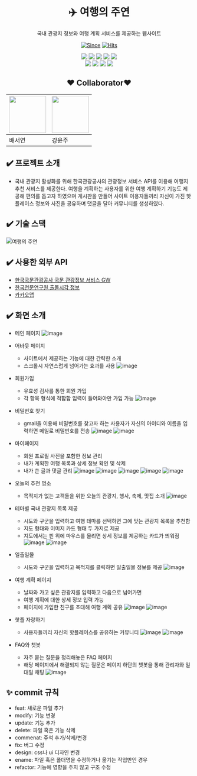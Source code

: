 <div align="center">
   
# :airplane: 여행의 주연
국내 관광지 정보와 여행 계획 서비스를 제공하는 웹사이트
   
[![Since](https://img.shields.io/badge/since-2022.11.18-333333.svg?style=flat-square)](https://github.com/SeoYeonBae/my-trip-filmo)
[![Hits](https://hits.seeyoufarm.com/api/count/incr/badge.svg?url=https%3A%2F%2Fgithub.com%2FSeoYeonBae%2Fmy-trip-filmo&count_bg=%23FFD1FB&title_bg=%23555555&icon=&icon_color=%23E7E7E7&title=hits&edge_flat=false)](https://hits.seeyoufarm.com)

<img src="https://img.shields.io/badge/Vue.js-4FC08D?style=flat&logo=Vue.js&logoColor=white"/>
<img src="https://img.shields.io/badge/JavaScript-F7DF1E?style=flat&logoJavaScript&logoColor=white"/>
<img src="https://img.shields.io/badge/HTML5-E34F26?style=flat&logo=HTML5&logoColor=white"/>
<img src="https://img.shields.io/badge/npm-CB3837?style=flat&logo=npm&logoColor=white"/>
<img src="https://img.shields.io/badge/Spring Boot-6DB33F?style=flat&logo=Spring Boot&logoColor=white"/><br/>
<img src="https://img.shields.io/badge/Apache Tomcat-F8DC75?style=flat&logo=Apache Tomcat&logoColor=white"/>   
<img src="https://img.shields.io/badge/MySQL-4479A1?style=flat&logo=MySQL&logoColor=white"/>  
<img src="https://img.shields.io/badge/Notion-000000?style=flat&logo=Notion&logoColor=white"/>
<img src="https://img.shields.io/badge/GitHub-181717?style=flat&logo=GitHub&logoColor=white"/> 
   
## :heart: Collaborator:heart:
   
|[<img src="https://user-images.githubusercontent.com/101535851/197534463-7804a8d6-13fc-427a-8e5f-533356329d64.png" width = 100>](https://github.com/SeoYeonBae)|[<img src="https://user-images.githubusercontent.com/101535851/197529689-8f333988-5396-4528-862f-78143f94e0de.png" width = 100>](https://github.com/YunjooK)|
|-|-|
|배서연|강윤주|
   
</div>

## :heavy_check_mark: 프로젝트 소개
- 국내 관광지 활성화를 위해 한국관광공사의 관광정보 서비스 API를 이용해 여행지 추천 서비스를 제공한다. 여행을 계획하는 사용자를 위한 여행 계획하기 기능도 제공해 편의를 돕고자 하였으며 게시판을 만들어 사이트 이용자들끼리 자신이 가진 핫플레이스 정보와 사진을 공유하며 댓글을 달아 커뮤니티를 생성하였다.

## :heavy_check_mark: 기술 스택
![여행의 주연](https://user-images.githubusercontent.com/101535851/204295033-1df91678-169f-480a-80c4-76bb124932bb.png)


## :heavy_check_mark: 사용한 외부 API
- [한국국문관광공사 국문 관광정보 서비스 GW](https://www.data.go.kr/tcs/dss/selectApiDataDetailView.do?publicDataPk=15101578)
- [한국천문연구원 출몰시각 정보](https://www.data.go.kr/iim/api/selectAPIAcountView.do)
- [카카오맵](https://apis.map.kakao.com/web/)

## :heavy_check_mark: 화면 소개

- 메인 페이지
![image](https://user-images.githubusercontent.com/101535851/204279092-624959f5-88bc-4366-aa6e-69a19ce69cf0.png)

- 어바웃 페이지
   - 사이트에서 제공하는 기능에 대한 간략한 소개
   - 스크롤시 자연스럽게 넘어가는 효과를 사용
![image](https://user-images.githubusercontent.com/101535851/204279170-adb5b34c-dfcb-408f-a678-3318685a6e9e.png)

- 회원가입
   - 유효성 검사를 통한 회원 가입
   - 각 항목 형식에 적합합 입력이 들어와야만 가입 가능
![image](https://user-images.githubusercontent.com/101535851/204291067-14cd9b4c-44da-4ab6-bbc6-46db57ea6403.png)

- 비밀번호 찾기
   - gmail을 이용해 비밀번호를 찾고자 하는 사용자가 자신의 아이디와 이름을 입력하면 메일로 비밀번호를 전송
![image](https://user-images.githubusercontent.com/101535851/204291655-5b6d1a64-85a2-47e6-9409-358eea488181.png)
![image](https://user-images.githubusercontent.com/101535851/204291717-c1f3e407-f9f4-418a-a5fd-6ad03c13d672.png)

- 마이페이지
   - 회원 프로필 사진을 포함한 정보 관리
   - 내가 계획한 여행 목록과 상세 정보 확인 및 삭제
   - 내가 쓴 글과 댓글 관리
![image](https://user-images.githubusercontent.com/101535851/204297430-eacae700-9128-4b04-9133-62117b57b8e7.png)
![image](https://user-images.githubusercontent.com/101535851/204298497-aeeba639-cc3b-48df-b4e9-9e1361101157.png)
![image](https://user-images.githubusercontent.com/101535851/204299975-862c4b02-4e73-431d-a6ba-db0d7cc92cea.png)
![image](https://user-images.githubusercontent.com/101535851/204299915-d1c3f2db-ea28-4e2e-ad27-b43bc68c10ee.png)
![image](https://user-images.githubusercontent.com/101535851/204300031-4e31e78b-ba41-4a45-9c6a-910f95ce8bad.png)

- 오늘의 추천 명소
   - 목적지가 없는 고객들을 위한 오늘의 관광지, 행사, 축제, 맛집 소개
![image](https://user-images.githubusercontent.com/101535851/204284086-b9b3eb56-6367-4766-a938-91d5b277fffa.png)

- 테마별 국내 관광지 목록 제공
   - 시도와 구군을 입력하고 여행 테마를 선택하면 그에 맞는 관광지 목록을 추천함
   - 지도 형태와 이미지 카드 형태 두 가지로 제공
   - 지도에서는 핀 위에 마우스를 올리면 상세 정보를 제공하는 카드가 띄워짐
![image](https://user-images.githubusercontent.com/101535851/204284439-9de88bd0-661b-441b-a076-ee0d9147111c.png)
![image](https://user-images.githubusercontent.com/101535851/204284460-5ddb5fca-bc82-4ef1-be90-5885b07a8204.png)

- 일출일몰
   - 시도와 구군을 입력하고 목적지를 클릭하면 일출일몰 정보를 제공
![image](https://user-images.githubusercontent.com/101535851/204293723-b60db30d-b212-493f-81b7-f113b132ba98.png)

- 여행 계획 페이지
   - 날짜와 가고 싶은 관광지를 입력하고 다음으로 넘어가면
   - 여행 계획에 대한 상세 정보 입력 가능
   - 페이지에 가입한 친구를 초대해 여행 계획 공유
![image](https://user-images.githubusercontent.com/101535851/204284754-ccebfaa7-8666-4ebb-a57a-4adf2420eb32.png)
![image](https://user-images.githubusercontent.com/101535851/204297265-63963d05-f670-45c4-ae93-74ccacaf0b97.png)

- 핫플 자랑하기
   - 사용자들끼리 자신의 핫플레이스를 공유하는 커뮤니티
![image](https://user-images.githubusercontent.com/101535851/204284887-6a903247-bd60-4a91-8586-c990fc165139.png)
![image](https://user-images.githubusercontent.com/101535851/204284906-ed5f8d4b-171f-4a29-a0cb-a6bf4f5dba50.png)

- FAQ와 챗봇
   - 자주 몯는 질문을 정리해놓은 FAQ 페이지
   - 해당 페이지에서 해결되지 않는 질문은 페이지 하단의 챗봇을 통해 관리자와 일대일 채팅
![image](https://user-images.githubusercontent.com/101535851/204292804-f3c79cd1-5fa2-4045-a246-393ab58fd84b.png)

## **:sparkles: commit 규칙**
- feat: 새로운 파일 추가
- modify: 기능 변경
- update: 기능 추가
- delete: 파일 혹은 기능 삭제
- commenat: 주석 추가/삭제/변경
- fix: 버그 수정
- design: css나 ui 디자인 변경
- ename: 파일 혹은 폴더명을 수정하거나 옮기는 작업만인 경우
- refactor: 기능에 영향을 주지 않고 구조 수정
